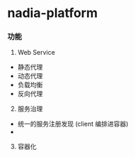 # nadia-platform
### 功能
1. Web Service
  * 静态代理
  * 动态代理
  * 负载均衡
  * 反向代理
2. 服务治理
  * 统一的服务注册发现 (client 编排进容器)
  * 
3. 容器化
